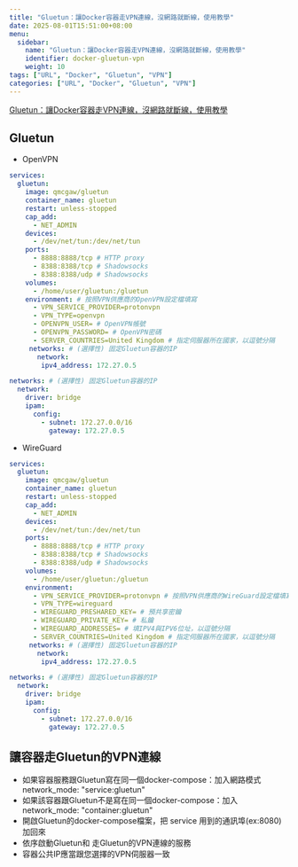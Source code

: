 ```yaml
---
title: "Gluetun：讓Docker容器走VPN連線，沒網路就斷線，使用教學"
date: 2025-08-01T15:51:00+08:00
menu:
  sidebar:
    name: "Gluetun：讓Docker容器走VPN連線，沒網路就斷線，使用教學"
    identifier: docker-gluetun-vpn
    weight: 10
tags: ["URL", "Docker", "Gluetun", "VPN"]
categories: ["URL", "Docker", "Gluetun", "VPN"]
---
```


[Gluetun：讓Docker容器走VPN連線，沒網路就斷線，使用教學](https://ivonblog.com/posts/gluetun-vpn-docker/)

## Gluetun
- OpenVPN
```yaml
services:
  gluetun:
    image: qmcgaw/gluetun
    container_name: gluetun
    restart: unless-stopped
    cap_add:
      - NET_ADMIN
    devices:
      - /dev/net/tun:/dev/net/tun
    ports:
      - 8888:8888/tcp # HTTP proxy
      - 8388:8388/tcp # Shadowsocks
      - 8388:8388/udp # Shadowsocks
    volumes:
      - /home/user/gluetun:/gluetun
    environment: # 按照VPN供應商的OpenVPN設定檔填寫
      - VPN_SERVICE_PROVIDER=protonvpn
      - VPN_TYPE=openvpn
      - OPENVPN_USER= # OpenVPN帳號
      - OPENVPN_PASSWORD= # OpenVPN密碼
      - SERVER_COUNTRIES=United Kingdom # 指定伺服器所在國家，以逗號分隔
     networks: # (選擇性) 固定Gluetun容器的IP
       network:
        ipv4_address: 172.27.0.5

networks: # (選擇性) 固定Gluetun容器的IP
  network:
    driver: bridge
    ipam:
      config:
        - subnet: 172.27.0.0/16
          gateway: 172.27.0.5
```
- WireGuard
```yaml
services:
  gluetun:
    image: qmcgaw/gluetun
    container_name: gluetun
    restart: unless-stopped
    cap_add:
      - NET_ADMIN
    devices:
      - /dev/net/tun:/dev/net/tun
    ports:
      - 8888:8888/tcp # HTTP proxy
      - 8388:8388/tcp # Shadowsocks
      - 8388:8388/udp # Shadowsocks
    volumes:
      - /home/user/gluetun:/gluetun
    environment:
      - VPN_SERVICE_PROVIDER=protonvpn # 按照VPN供應商的WireGuard設定檔填寫
      - VPN_TYPE=wireguard
      - WIREGUARD_PRESHARED_KEY= # 預共享密鑰
      - WIREGUARD_PRIVATE_KEY= # 私鑰
      - WIREGUARD_ADDRESSES= # 填IPV4與IPV6位址，以逗號分隔
      - SERVER_COUNTRIES=United Kingdom # 指定伺服器所在國家，以逗號分隔
     networks: # (選擇性) 固定Gluetun容器的IP
       network:
        ipv4_address: 172.27.0.5

networks: # (選擇性) 固定Gluetun容器的IP
  network:
    driver: bridge
    ipam:
      config:
        - subnet: 172.27.0.0/16
          gateway: 172.27.0.5
```

## 讓容器走Gluetun的VPN連線

- 如果容器服務跟Gluetun寫在同一個docker-compose：加入網路模式network_mode: "service:gluetun"
- 如果該容器跟Gluetun不是寫在同一個docker-compose：加入network_mode: "container:gluetun"
- 開啟Gluetun的docker-compose檔案，把 service 用到的通訊埠(ex:8080)加回來
- 依序啟動Gluetun和 走Gluetun的VPN連線的服務
- 容器公共IP應當跟您選擇的VPN伺服器一致